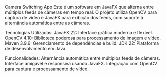 Camera Switching App
Este é um software em JavaFX que alterna entre múltiplos feeds de câmeras em tempo real. O projeto utiliza OpenCV para captura de vídeo e JavaFX para exibição dos feeds, com suporte à alternância automática entre as câmeras.

Tecnologias Utilizadas:
JavaFX 22: Interface gráfica moderna e flexível.
OpenCV 4.10: Biblioteca poderosa para processamento de imagem e vídeo.
Maven 3.9.6: Gerenciamento de dependências e build.
JDK 22: Plataforma de desenvolvimento em Java.

Funcionalidades:
Alternância automática entre múltiplos feeds de câmeras.
Interface amigável e responsiva usando JavaFX.
Integração com OpenCV para captura e processamento de vídeo.
